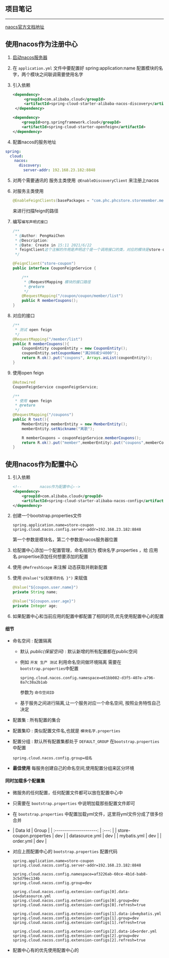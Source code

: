 ## 项目笔记

---

[naocs官方文档地址](https://nacos.io/zh-cn/docs/quick-start-spring-cloud.html)

## 使用nacos作为注册中心

1. [启动nacos服务器](https://github.com/alibaba/nacos/releases)

2. 在 `application.yml` 文件中要配置好 spring:application:name 配置模块的名字，两个模块之间联调需要使用名字

3. 引入依赖

   ```xml
   <dependency>
        <groupId>com.alibaba.cloud</groupId>
        <artifactId>spring-cloud-starter-alibaba-nacos-discovery</artifactId>
    </dependency>
   
   <dependency>
       <groupId>org.springframework.cloud</groupId>
       <artifactId>spring-cloud-starter-openfeign</artifactId>
   </dependency>
   ```

4.  配置nacos的服务地址

   ```yml
   spring:
     cloud:
       nacos:
         discovery:
           server-addr: 192.168.23.182:8848
   ```

5. 对两个需要通讯的 服务主类使用` @EnableDiscoveryClient` 来注册上nacos

6. 对服务主类使用

   ```java
   @EnableFeignClients(basePackages = "com.phc.phcstore.storemember.member.feign")
   ```

   来进行扫描feign的路径

7. 编写`编写声明式接口`

   ```java
   /**
    * @Author: PengHaiChen
    * @Description:
    * @Date: Create in 15:11 2021/6/22
    * feignClient这个注解的作用是声明这个是一个调用接口的类，对应的模块是store-coupon
    */
   
   @FeignClient("store-coupon")
   public interface CouponFeignService {
   
       /**
        * @RequestMapping 模块的接口路径
        * @return
        */
       @RequestMapping("/coupon/coupon/member/list")
       public R memberCoupons();
   }
   ```

8. 对应的接口

   ```java
   /**
    * 测试 open feign
    */
   @RequestMapping("/member/list")
   public R memberCoupons(){
       CouponEntity couponEntity = new CouponEntity();
       couponEntity.setCouponName("满200减少4000");
       return R.ok().put("coupons", Arrays.asList(couponEntity));
   }
   ```

9. 使用open feign

   ```java
   @Autowired
   CouponFeignService couponFeignService;
   
   /**
    * 使用 open feign
    * @return
    */
   @RequestMapping("/coupons")
   public R test(){
       MemberEntity memberEntity = new MemberEntity();
       memberEntity.setNickname("离歌");
   
       R memberCoupons = couponFeignService.memberCoupons();
       return R.ok().put("member",memberEntity).put("coupons",memberCoupons.get("coupons"));
   }
   ```



## 使用nacos作为配置中心 

1. 引入依赖

   ```xml
   <!--        nacos作为配置中心-->
   <dependency>
       <groupId>com.alibaba.cloud</groupId>
       <artifactId>spring-cloud-starter-alibaba-nacos-config</artifactId>
   </dependency>		
   ```

2. 创建一个bootstrap.properties文件

   ```properties
   spring.application.name=store-coupon
   spring.cloud.nacos.config.server-addr=192.168.23.182:8848
   ```

   第一个参数是模块名，第二个参数是nacos服务器位置

3. 给配置中心添加一个配置管理，命名规则为  模块名字.properties  ，给 应用名.propertise添加任何想要添加的配置

4. 使用 `@RefreshScope` 来注解 动态获取并刷新配置

5. 使用 `@Value("${配置项的名 }")` 来赋值

   ```java
   @Value("${coupon.user.name}")
   private String name;
   
   @Value("${coupon.user.age}")
   private Integer age;
   ```

6. 如果配置中心和当前应用的配置中都配置了相同的项,优先使用配置中心的配置

#### 细节

- 命名空间 : 配置隔离 

  - 默认 *public(保留空间)*  : 默认新增的所有配置都在public空间

  - 例如 `开发 生产 测试`  利用命名空间做环境隔离 需要在` bootstrap.properties`中配置

    ```properties
    spring.cloud.nacos.config.namespace=e61bb082-d3f5-407e-a796-8a7c38a2b1ab
    ```

    参数为 `命令空间ID`

  - 基于服务之间进行隔离,让一个服务对应一个命名空间, 按照业务特性自己决定

- 配置集 : 所有配置的集合

- 配置集ID : 类似配置文件名,也就是 `模块名字.properties`

- 配置分组 : 默认所有配置集都处于 `DEFAULT_GROUP` 在`bootstrap.properties` 中配置

  ```properties
  spring.cloud.nacos.config.group=组名
  ```

- **最佳使用**  每服务创建自己的命名空间,使用配置分组来区分环境

#### 同时加载多个配置集

- 微服务的任何配置，任何配置文件都可以放在配置中心中

- 只需要在 `bootstrap.properties` 中说明加载那些配置文件即可

- 在 `bootstrap.properties` 中配置加载yml文件，这里将yml文件分成了很多份合并

- |         Data Id         | Group |
| :---------------------: | :---: |
  | store-coupon.properties |  dev  |
  |     datasource.yml      |  dev  |
  |       mybatis.yml       |  dev  |
  |        order.yml        |  dev  |
  
- 对应上图配置中心的 `bootstrap.properties` 配置代码

  ```properties
  spring.application.name=store-coupon
  spring.cloud.nacos.config.server-addr=192.168.23.182:8848
  
  spring.cloud.nacos.config.namespace=af3226ab-60ce-4b1d-bab8-3c5d79ec134b
  spring.cloud.nacos.config.group=dev
  
  spring.cloud.nacos.config.extension-configs[0].data-id=datasource.yml
  spring.cloud.nacos.config.extension-configs[0].group=dev
  spring.cloud.nacos.config.extension-configs[0].refresh=true
  
  spring.cloud.nacos.config.extension-configs[1].data-id=mybatis.yml
  spring.cloud.nacos.config.extension-configs[1].group=dev
  spring.cloud.nacos.config.extension-configs[1].refresh=true
  
  spring.cloud.nacos.config.extension-configs[2].data-id=order.yml
  spring.cloud.nacos.config.extension-configs[2].group=dev
  spring.cloud.nacos.config.extension-configs[2].refresh=true
  ```

- 配置中心有的优先使用配置中心的

